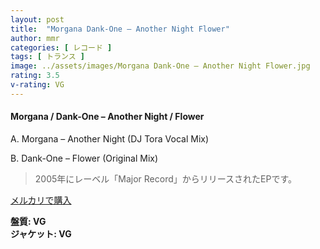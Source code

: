 ```yaml
---
layout: post
title:  "Morgana Dank-One – Another Night Flower"
author: mmr
categories: [ レコード ]
tags: [ トランス ]
image: ../assets/images/Morgana Dank-One – Another Night Flower.jpg
rating: 3.5
v-rating: VG
---
```


#### Morgana / Dank-One – Another Night / Flower

A. Morgana – Another Night (DJ Tora Vocal Mix)

B. Dank-One – Flower (Original Mix)

> 2005年にレーベル「Major Record」からリリースされたEPです。

[メルカリで購入](https://jp.mercari.com/item/m79733444581)

<div class="mt-4 mb-4 d-flex align-items-center">
<strong class="mr-1">盤質: VG</strong>
</div>
<div class="mt-4 mb-4 d-flex align-items-center">
<strong class="mr-1">ジャケット: VG</strong>
</div>
